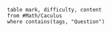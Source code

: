 ```dataview
table mark, difficulty, content
from #Math/Caculus 
where contains(tags, "Question")
```
